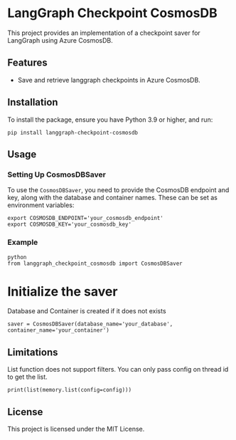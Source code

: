 # LangGraph Checkpoint CosmosDB

This project provides an implementation of a checkpoint saver for LangGraph using Azure CosmosDB. 

## Features
- Save and retrieve langgraph checkpoints in Azure CosmosDB.

## Installation

To install the package, ensure you have Python 3.9 or higher, and run:

```pip install langgraph-checkpoint-cosmosdb```

## Usage

### Setting Up CosmosDBSaver

To use the `CosmosDBSaver`, you need to provide the CosmosDB endpoint and key, along with the database and container names. These can be set as environment variables:

```
export COSMOSDB_ENDPOINT='your_cosmosdb_endpoint'
export COSMOSDB_KEY='your_cosmosdb_key'
```

### Example

```
python
from langgraph_checkpoint_cosmosdb import CosmosDBSaver
```

# Initialize the saver
Database and Container is created if it does not exists
```
saver = CosmosDBSaver(database_name='your_database', container_name='your_container')
```

## Limitations
List function does not support filters. You can only pass config on thread id to get the list.

```
print(list(memory.list(config=config)))
```
## License

This project is licensed under the MIT License.
